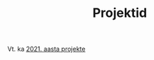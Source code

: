 ﻿---
layout: page
title: Projektid
---

<!--Siia riputatakse üles projektid pärast nende laekumisi.

Projekti juhend on leitav [siit](../projekt_juhend/).
<br><br>-->



Vt. ka [2021. aasta projekte](https://andmeteadus.github.io/2021/projektid/)

<!--
{% for post in site.posts %}
## [ {{ post.title }} ](..{{ post.url }})
  {{ post.content | strip_html | truncatewords:30}}
  [ (loe edasi) ](..{{ post.url }})
  <br><br>
  
{% endfor %}
-->
